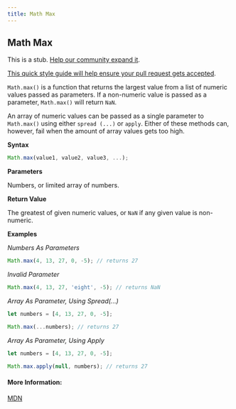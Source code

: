 ```yaml
---
title: Math Max
---
```

## Math Max

This is a stub. <a href='https://github.com/freecodecamp/guides/tree/master/src/pages/javascript/standard-objects/math/math-max/index.md' target='_blank' rel='nofollow'>Help our community expand it</a>.

<a href='https://github.com/freecodecamp/guides/blob/master/README.md' target='_blank' rel='nofollow'>This quick style guide will help ensure your pull request gets accepted</a>.

<!-- The article goes here, in GitHub-flavored Markdown. Feel free to add YouTube videos, images, and CodePen/JSBin embeds  -->
`Math.max()` is a function that returns the largest value from a list of numeric values passed as parameters. If a non-numeric value is passed as a parameter, `Math.max()` will return `NaN`.

An array of numeric values can be passed as a single parameter to `Math.max()` using either `spread (...)` or `apply`. Either of these methods can, however, fail when the amount of array values gets too high.

**Syntax**

```js
Math.max(value1, value2, value3, ...);
```

**Parameters**

Numbers, or limited array of numbers.

**Return Value**

The greatest of given numeric values, or `NaN` if any given value is non-numeric.


**Examples**

_Numbers As Parameters_

```js
Math.max(4, 13, 27, 0, -5); // returns 27
```

_Invalid Parameter_

```js
Math.max(4, 13, 27, 'eight', -5); // returns NaN
```

_Array As Parameter, Using Spread(...)_

```js
let numbers = [4, 13, 27, 0, -5];

Math.max(...numbers); // returns 27
```

_Array As Parameter, Using Apply_

```js
let numbers = [4, 13, 27, 0, -5];

Math.max.apply(null, numbers); // returns 27
```

#### More Information:
<!-- Please add any articles you think might be helpful to read before writing the article -->
<a href="https://developer.mozilla.org/en-US/docs/Web/JavaScript/Reference/Global_Objects/Math/max">MDN</a>


